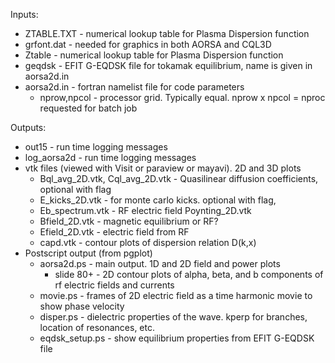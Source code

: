 
Inputs:
  - ZTABLE.TXT - numerical lookup table for Plasma Dispersion function 
  - grfont.dat - needed for graphics in both AORSA and CQL3D
  - Ztable - numerical lookup table for Plasma Dispersion function
  - geqdsk - EFIT G-EQDSK file for tokamak equilibrium, name is given in aorsa2d.in
  - aorsa2d.in - fortran namelist file for code parameters
    + nprow,npcol - processor grid. Typically equal. nprow x npcol = nproc requested for batch job

Outputs:
  - out15 - run time logging messages
  - log_aorsa2d - run time logging messages
  - vtk files (viewed with Visit or paraview or mayavi). 2D and 3D plots
    - Bql_avg_2D.vtk, Cql_avg_2D.vtk - Quasilinear diffusion coefficients, optional with flag
    - E_kicks_2D.vtk - for monte carlo kicks. optional with flag, 
    - Eb_spectrum.vtk - RF electric field Poynting_2D.vtk
    - Bfield_2D.vtk - magnetic equilibrium or RF?
    - Efield_2D.vtk  - electric field from RF 
    - capd.vtk - contour plots of dispersion relation D(k,x)
  - Postscript output (from pgplot)
    - aorsa2d.ps - main output. 1D and 2D field and power plots
      + slide 80+ - 2D contour plots of alpha, beta, and b components of rf electric fields and currents
    - movie.ps - frames of 2D electric field as a time harmonic movie to show phase velocity
    - disper.ps - dielectric properties of the wave. kperp for branches, location of resonances, etc.
    - eqdsk_setup.ps - show equilibrium properties from EFIT G-EQDSK file
  
